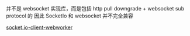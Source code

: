 并不是 websocket 实现库，而是包括 http pull downgrade + websocket sub protocol 的
因此 SocketIo 和 websocket 并不完全兼容

[socket.io-client-webworker](https://github.com/cangSDARM/socketio-client-worker)
